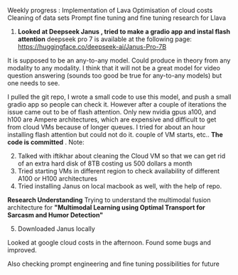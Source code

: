 Weekly progress :
Implementation of Lava
Optimisation of cloud costs
Cleaning of data sets
Prompt fine tuning and fine tuning research for Llava

1. **Looked at Deepseek Janus , tried to make a gradio app and instal flash attention**
deepseek pro 7 is available at the following page: https://huggingface.co/deepseek-ai/Janus-Pro-7B

It is supposed to be an any-to-any model. Could produce in theory from any modality to any modality. I think that it will not be a great model for video question answering (sounds too good be true for any-to-any models) but one needs to see. 

I pulled the git repo, I wrote a small code to use this model, and push a small gradio app so people can check it. However after a couple of iterations the issue came out to be of flash attention. Only new nvidia gpus a100, and h100 are Ampere architectures, which are expensive and difficult to get from cloud VMs because of longer queues. I tried for about an hour installing flash attention but could not do it. couple of VM starts, etc..
**The code is committed** . Note: 

2. Talked with iftikhar about cleaning the Cloud VM so that we can get rid of an extra hard disk of 8TB costing us 500 dollars a month
3. Tried starting VMs in different region to check availability of different A100 or H100 architectures
4. Tried installing Janus on local macbook as well, with the help of repo. 


**Research Understanding**
Trying to understand the multimodal fusion architecture for 
**"Multimodal Learning using Optimal Transport for Sarcasm and Humor Detection"**


5. Downloaded Janus locally


Looked at google cloud costs in the afternoon. Found some bugs and improved.  

Also checking prompt engineering and fine tuning possibilities for future
